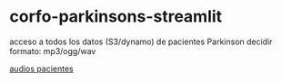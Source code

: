 # corfo-parkinsons-streamlit
acceso a todos los datos (S3/dynamo) de pacientes Parkinson
decidir formato: mp3/ogg/wav

[audios pacientes](https://sergiolucero-corfo-parkinsons-streamlit-app-ygf1b3.streamlitapp.com/audios_pacientes)
